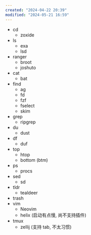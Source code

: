 ```yaml
---
created: "2024-04-22 20:39"
modified: "2024-05-21 16:59"
---
```


- cd
    - zoxide
- ls
    - exa
    - lsd
- ranger
    - broot
    - joshuto
- cat
    - bat
- find
    - ag
    - fd
    - fzf
    - fselect
    - skim
- grep
    - ripgrep
- du
    - dust
- df
    - duf
- top
    - htop
    - bottom (btm)
- ps
    - procs
- sed
    - sd
- tldr
    - tealdeer
- trash
- vim
    - Neovim
    - helix (启动有点慢, 尚不支持插件)
- tmux
    - zellij (支持 tab, 不太习惯)